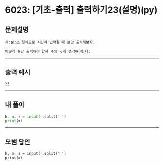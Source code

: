 # 6023: [기초-출력] 출력하기23(설명)(py)
## 문제설명
```
시:분:초 형식으로 시간이 입력될 때 분만 출력해보자.

어떻게 분만 출력해야 할지 주의 깊게 생각해야한다.
```
***
## 출력 예시
~~~
23
~~~
***
## 내 풀이
```python
h, m, s = input().split(':') 
print(m)

````
***
## 모범 답안
~~~pyhton
h, m, s = input().split(':') 
print(m)

~~~